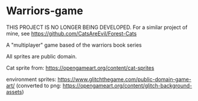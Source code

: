 # Warriors-game

THIS PROJECT IS NO LONGER BEING DEVELOPED. For a similar project of mine, see https://github.com/CatsAreEvil/Forest-Cats

A "multiplayer" game based of the warriors book series

All sprites are public domain.

Cat sprite from: https://opengameart.org/content/cat-sprites

environment sprites: https://www.glitchthegame.com/public-domain-game-art/ (converted to png: https://opengameart.org/content/glitch-background-assets)
